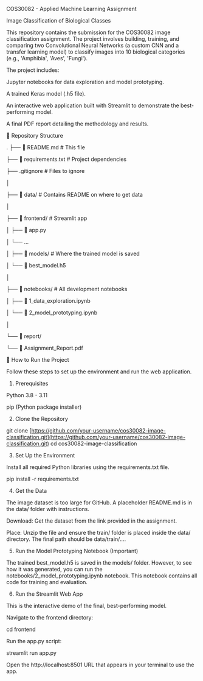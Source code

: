 COS30082 - Applied Machine Learning Assignment

Image Classification of Biological Classes

This repository contains the submission for the COS30082 image classification assignment. The project involves building, training, and comparing two Convolutional Neural Networks (a custom CNN and a transfer learning model) to classify images into 10 biological categories (e.g., 'Amphibia', 'Aves', 'Fungi').

The project includes:

Jupyter notebooks for data exploration and model prototyping.

A trained Keras model (.h5 file).

An interactive web application built with Streamlit to demonstrate the best-performing model.

A final PDF report detailing the methodology and results.

📂 Repository Structure

.
├── 📜 README.md         # This file 

├── 🐍 requirements.txt  # Project dependencies 

├── .gitignore          # Files to ignore 

│

├── 📂 data/            # Contains README on where to get data 

│

├── 📂 frontend/        # Streamlit app 

│   ├── 📄 app.py

│   └── ...

│
├── 📂 models/          # Where the trained model is saved 

│   └── 📄 best_model.h5

│

├── 📂 notebooks/       # All development notebooks 

│   ├── 🧪 1_data_exploration.ipynb

│   └── 🧠 2_model_prototyping.ipynb

│

└── 📂 report/ 

   └── 📄 Assignment_Report.pdf 


🚀 How to Run the Project

Follow these steps to set up the environment and run the web application.

1. Prerequisites

Python 3.8 - 3.11

pip (Python package installer)

2. Clone the Repository

git clone [https://github.com/your-username/cos30082-image-classification.git](https://github.com/your-username/cos30082-image-classification.git)
cd cos30082-image-classification


3. Set Up the Environment

Install all required Python libraries using the requirements.txt file.

pip install -r requirements.txt


4. Get the Data

The image dataset is too large for GitHub. A placeholder README.md is in the data/ folder with instructions.

Download: Get the dataset from the link provided in the assignment.

Place: Unzip the file and ensure the train/ folder is placed inside the data/ directory. The final path should be data/train/....

5. Run the Model Prototyping Notebook (Important)

The trained best_model.h5 is saved in the models/ folder. However, to see how it was generated, you can run the notebooks/2_model_prototyping.ipynb notebook. This notebook contains all code for training and evaluation.

6. Run the Streamlit Web App

This is the interactive demo of the final, best-performing model.

Navigate to the frontend directory:

cd frontend


Run the app.py script:

streamlit run app.py


Open the http://localhost:8501 URL that appears in your terminal to use the app.
